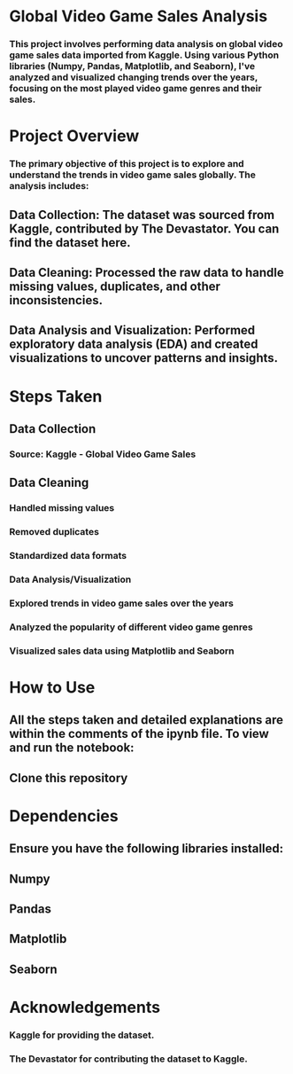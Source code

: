 # Global Video Game Sales Analysis
### This project involves performing data analysis on global video game sales data imported from Kaggle. Using various Python libraries (Numpy, Pandas, Matplotlib, and Seaborn), I've analyzed and visualized changing trends over the years, focusing on the most played video game genres and their sales.

# Project Overview
### The primary objective of this project is to explore and understand the trends in video game sales globally. The analysis includes:

## Data Collection: The dataset was sourced from Kaggle, contributed by The Devastator. You can find the dataset here.
## Data Cleaning: Processed the raw data to handle missing values, duplicates, and other inconsistencies.
## Data Analysis and Visualization: Performed exploratory data analysis (EDA) and created visualizations to uncover patterns and insights.
# Steps Taken
## Data Collection

### Source: Kaggle - Global Video Game Sales
## Data Cleaning

### Handled missing values
### Removed duplicates
### Standardized data formats
### Data Analysis/Visualization

### Explored trends in video game sales over the years
### Analyzed the popularity of different video game genres
### Visualized sales data using Matplotlib and Seaborn
# How to Use
## All the steps taken and detailed explanations are within the comments of the ipynb file. To view and run the notebook:

## Clone this repository

# Dependencies
## Ensure you have the following libraries installed:

## Numpy
## Pandas
## Matplotlib
## Seaborn

# Acknowledgements
### Kaggle for providing the dataset.
### The Devastator for contributing the dataset to Kaggle.
